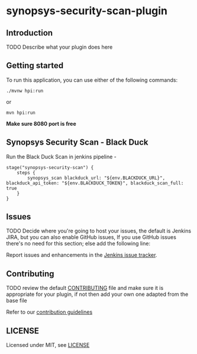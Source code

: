 # synopsys-security-scan-plugin

## Introduction

TODO Describe what your plugin does here

## Getting started

To run this application, you can use either of the following commands:


```
./mvnw hpi:run
```

or

```
mvn hpi:run
```

**Make sure 8080 port is free**

## Synopsys Security Scan - Black Duck
Run the Black Duck Scan in jenkins pipeline - 
```
stage("synopsys-security-scan") {
    steps {
        synopsys_scan blackduck_url: "${env.BLACKDUCK_URL}", blackduck_api_token: "${env.BLACKDUCK_TOKEN}", blackduck_scan_full: true
    }
}
```

## Issues

TODO Decide where you're going to host your issues, the default is Jenkins JIRA, but you can also enable GitHub issues,
If you use GitHub issues there's no need for this section; else add the following line:

Report issues and enhancements in the [Jenkins issue tracker](https://issues.jenkins.io/).

## Contributing

TODO review the default [CONTRIBUTING](https://github.com/jenkinsci/.github/blob/master/CONTRIBUTING.md) file and make sure it is appropriate for your plugin, if not then add your own one adapted from the base file

Refer to our [contribution guidelines](https://github.com/jenkinsci/.github/blob/master/CONTRIBUTING.md)

## LICENSE

Licensed under MIT, see [LICENSE](LICENSE.md)

